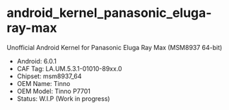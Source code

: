 # android_kernel_panasonic_eluga-ray-max
Unofficial Android Kernel for Panasonic Eluga Ray Max (MSM8937 64-bit)

* Android: 6.0.1
* CAF Tag: LA.UM.5.3.1-01010-89xx.0
* Chipset: msm8937_64
* OEM Name: Tinno
* OEM Model: Tinno P7701
* Status: W.I.P (Work in progress)

